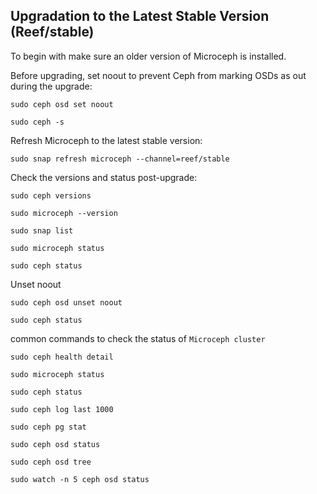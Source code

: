 ## Upgradation to the Latest Stable Version (Reef/stable)
To begin with make sure an older version of Microceph is installed.

Before upgrading, set noout to prevent Ceph from marking OSDs as out during the upgrade:
```
sudo ceph osd set noout
```
```
sudo ceph -s
```
Refresh Microceph to the latest stable version:
```
sudo snap refresh microceph --channel=reef/stable
```
Check the versions and status post-upgrade:
```
sudo ceph versions
```
```
sudo microceph --version
```
```
sudo snap list
```
```
sudo microceph status
```
```
sudo ceph status
```
Unset noout
```
sudo ceph osd unset noout
```
```
sudo ceph status
```
common commands to check the status of `Microceph cluster`
```
sudo ceph health detail
```
```
sudo microceph status
```
```
sudo ceph status
```
```
sudo ceph log last 1000
```
```
sudo ceph pg stat
```
```
sudo ceph osd status
```
```
sudo ceph osd tree
```
```
sudo watch -n 5 ceph osd status
```
